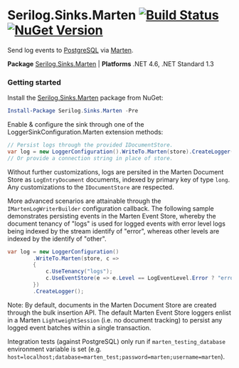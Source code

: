 # Serilog.Sinks.Marten [![Build Status](https://ci.appveyor.com/api/projects/status/5kp843wlg6r12187?svg=true)](https://ci.appveyor.com/project/jokokko/serilog-sinks-marten) [![NuGet Version](http://img.shields.io/nuget/v/Serilog.Sinks.Marten.svg?style=flat)](https://www.nuget.org/packages/Serilog.Sinks.Marten/)
Send log events to [PostgreSQL](https://www.postgresql.org/) via [Marten](http://jasperfx.github.io/marten/).

**Package** [Serilog.Sinks.Marten](https://www.nuget.org/packages/Serilog.Sinks.Marten) | **Platforms** .NET 4.6, .NET Standard 1.3

### Getting started

Install the [Serilog.Sinks.Marten](https://www.nuget.org/packages/Serilog.Sinks.Marten) package from NuGet:

```powershell
Install-Package Serilog.Sinks.Marten -Pre
```

Enable & configure the sink through one of the LoggerSinkConfiguration.Marten extension methods:

```csharp
// Persist logs through the provided IDocumentStore.
var log = new LoggerConfiguration().WriteTo.Marten(store).CreateLogger();
// Or provide a connection string in place of store.
```

Without further customizations, logs are persited in the Marten Document Store as `LogEntryDocument` documents, indexed by primary key of type `long`. Any customizations to the `IDocumentStore` are respected.

More advanced scenarios are attainable through the `IMartenLogWriterBuilder` configuration callback. The following sample demonstrates persisting events in the Marten Event Store, whereby the document tenancy of "logs" is used for logged events with error level logs being indexed by the stream identify of "error", whereas other levels are indexed by the identify of "other".

```csharp
var log = new LoggerConfiguration()
        .WriteTo.Marten(store, c =>
        {
            c.UseTenancy("logs");
            c.UseEventStore(e => e.Level == LogEventLevel.Error ? "error" : "other");
        })
        .CreateLogger();
```

Note: By default, documents in the Marten Document Store are created through the bulk insertion API. The default Marten Event Store loggers enlist in a Marten `LightweightSession` (i.e. no document tracking) to persist any logged event batches within a single transaction.

Integration tests (against PostgreSQL) only run if `marten_testing_database` environment variable is set (e.g. `host=localhost;database=marten_test;password=marten;username=marten`).